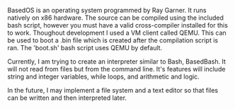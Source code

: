 BasedOS is an operating system programmed by Ray Garner.
It runs natively on x86 hardware.
The source can be compiled using the included bash script, however you must have a valid cross-compiler installed for this to work.
Thoughout development I used a VM client called QEMU. This can be used to boot a .bin file which is created after the compilation script is ran. The 'boot.sh' bash script uses QEMU by default.

Currently, I am trying to create an interpreter similar to Bash, BasedBash. It will not read from files but from the command line. It's features will include string and integer variables, while loops, and arithmetic and logic.

In the future, I may implement a file system and a text editor so that files can be written and then interpreted later.

